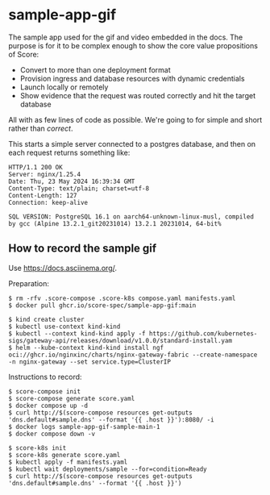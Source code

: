 # sample-app-gif

The sample app used for the gif and video embedded in the docs. The purpose is for it to be complex enough to show the core value propositions of Score:

- Convert to more than one deployment format
- Provision ingress and database resources with dynamic credentials
- Launch locally or remotely
- Show evidence that the request was routed correctly and hit the target database

All with as few lines of code as possible. We're going to for simple and short rather than _correct_.

This starts a simple server connected to a postgres database, and then on each request returns something like:

```
HTTP/1.1 200 OK
Server: nginx/1.25.4
Date: Thu, 23 May 2024 16:39:34 GMT
Content-Type: text/plain; charset=utf-8
Content-Length: 127
Connection: keep-alive

SQL VERSION: PostgreSQL 16.1 on aarch64-unknown-linux-musl, compiled by gcc (Alpine 13.2.1_git20231014) 13.2.1 20231014, 64-bit%
```

## How to record the sample gif

Use <https://docs.asciinema.org/>.

Preparation:

```
$ rm -rfv .score-compose .score-k8s compose.yaml manifests.yaml
$ docker pull ghcr.io/score-spec/sample-app-gif:main

$ kind create cluster
$ kubectl use-context kind-kind
$ kubectl --context kind-kind apply -f https://github.com/kubernetes-sigs/gateway-api/releases/download/v1.0.0/standard-install.yam
$ helm --kube-context kind-kind install ngf oci://ghcr.io/nginxinc/charts/nginx-gateway-fabric --create-namespace -n nginx-gateway --set service.type=ClusterIP
```

Instructions to record:

```
$ score-compose init
$ score-compose generate score.yaml
$ docker compose up -d 
$ curl http://$(score-compose resources get-outputs 'dns.default#sample.dns' --format '{{ .host }}'):8080/ -i
$ docker logs sample-app-gif-sample-main-1
$ docker compose down -v

$ score-k8s init
$ score-k8s generate score.yaml
$ kubectl apply -f manifests.yaml
$ kubectl wait deployments/sample --for=condition=Ready
$ curl http://$(score-compose resources get-outputs 'dns.default#sample.dns' --format '{{ .host }}')
```

